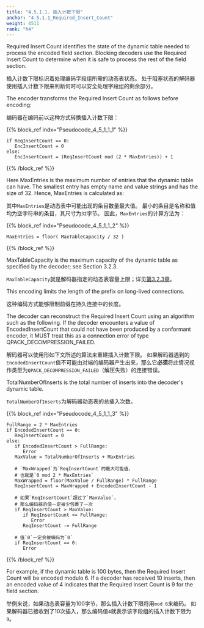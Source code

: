 ```yaml
---
title: "4.5.1.1. 插入计数下限"
anchor: "4.5.1.1_Required_Insert_Count"
weight: 4511
rank: "h4"
---
```


Required Insert Count identifies the state of the dynamic table needed to process the encoded field section. Blocking decoders use the Required Insert Count to determine when it is safe to process the rest of the field section.

插入计数下限标识着处理编码字段组所需的动态表状态。
处于阻塞状态的解码器使用插入计数下限来判断何时可以安全处理字段组的剩余部分。

The encoder transforms the Required Insert Count as follows before encoding:

编码器在编码前以这种方式转换插入计数下限：

{{% block_ref
indx="Pseudocode_4_5_1_1_1" %}}

```
if ReqInsertCount == 0:
   EncInsertCount = 0
else:
   EncInsertCount = (ReqInsertCount mod (2 * MaxEntries)) + 1
```

{{% /block_ref %}}

Here MaxEntries is the maximum number of entries that the dynamic table can have. The smallest entry has empty name and value strings and has the size of 32. Hence, MaxEntries is calculated as:

其中`MaxEntries`是动态表中可能出现的条目数量最大值。
最小的条目是名称和值均为空字符串的条目，其尺寸为`32`字节。
因此，`MaxEntries`的计算方法为：

{{% block_ref
indx="Pseudocode_4_5_1_1_2" %}}

```
MaxEntries = floor( MaxTableCapacity / 32 )
```

{{% /block_ref %}}

MaxTableCapacity is the maximum capacity of the dynamic table as specified by the decoder; see Section 3.2.3.

`MaxTableCapacity`就是解码器指定的动态表容量上限；详见[第3.2.3章](#3.2.3_Maximum_Dynamic_Table_Capacity)。

This encoding limits the length of the prefix on long-lived connections.

这种编码方式能够限制前缀在持久连接中的长度。

The decoder can reconstruct the Required Insert Count using an algorithm such as the following. If the decoder encounters a value of EncodedInsertCount that could not have been produced by a conformant encoder, it MUST treat this as a connection error of type QPACK_DECOMPRESSION_FAILED.

解码器可以使用形如下文所述的算法来重建插入计数下限。
如果解码器遇到的`EncodedInsertCount`值不可能由对端的编码器产生出来，那么它**必须**将此情况视作类型为`QPACK_DECOMPRESSION_FAILED`（解压失败）的连接错误。

TotalNumberOfInserts is the total number of inserts into the decoder's dynamic table.

`TotalNumberOfInserts`为解码器动态表的总插入次数。

{{% block_ref
indx="Pseudocode_4_5_1_1_3" %}}

```
FullRange = 2 * MaxEntries
if EncodedInsertCount == 0:
   ReqInsertCount = 0
else:
   if EncodedInsertCount > FullRange:
      Error
   MaxValue = TotalNumberOfInserts + MaxEntries

   # `MaxWrapped`为`ReqInsertCount`的最大可能值，
   # 也就是`0 mod 2 * MaxEntries`
   MaxWrapped = floor(MaxValue / FullRange) * FullRange
   ReqInsertCount = MaxWrapped + EncodedInsertCount - 1

   # 如果`ReqInsertCount`超过了`MaxValue`，
   # 那么编码器的值一定被少包裹了一次
   if ReqInsertCount > MaxValue:
      if ReqInsertCount <= FullRange:
         Error
      ReqInsertCount -= FullRange

   # 值`0`一定会被编码为`0`
   if ReqInsertCount == 0:
      Error
 ```

{{% /block_ref %}}

For example, if the dynamic table is 100 bytes, then the Required Insert Count will be encoded modulo 6. If a decoder has received 10 inserts, then an encoded value of 4 indicates that the Required Insert Count is 9 for the field section.

举例来说，如果动态表容量为100字节，那么插入计数下限将用`mod 6`来编码。
如果解码器已接收到了10次插入，那么编码值`4`就表示该字段组的插入计数下限为`9`。
